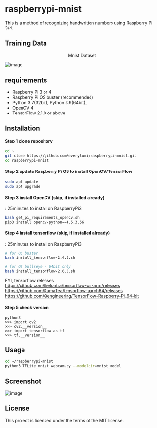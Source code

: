 # raspberrypi-mnist
This is a method of recognizing handwritten numbers using Raspberry Pi 3/4.


## Training Data

<center> Mnist Dataset </center>

![image](https://github.com/everylumi/raspberrypi-mnist/blob/main/doc/MnistExamples.png)


## requirements 

- Raspberry Pi 3 or 4
- Raspberry Pi OS buster (recommended)
- Python 3.7(32bit), Python 3.9(64bit), 
- OpenCV 4
- TensorFlow 2.1.0 or above


## Installation

#### Step 1 clone repository
```sh
cd ~
git clone https://github.com/everylumi/raspberrypi-mnist.git
cd raspberrypi-mnist
```

#### Step 2 update Raspberry Pi OS to install OpenCV/TensorFlow
```sh
sudo apt update
sudo apt upgrade
```

#### Step 3 install OpenCV (skip, if installed already) 
: 25minutes to install on RaspberryPi3
```sh
bash get_pi_requirements_opencv.sh
pip3 install opencv-python==4.5.3.56 
```

#### Step 4 install tensorflow (skip, if installed already)
: 25minutes to install on RaspberryPi3  
```sh
# for OS buster
bash install_tensorflow-2.4.0.sh

# for OS bullseye - 64bit only
bash install_tensorflow-2.6.0.sh
```  
FYI, tensorflow releases  
https://github.com/lhelontra/tensorflow-on-arm/releases  
https://github.com/KumaTea/tensorflow-aarch64/releases    
https://github.com/Qengineering/TensorFlow-Raspberry-Pi_64-bit  


#### Step 5 check version
```
python3
>>> import cv2
>>> cv2.__version__
>>> import tensorflow as tf
>>> tf.__version__
```


## Usage
```sh
cd ~/raspberrypi-mnist
python3 TFLite_mnist_webcam.py --modeldir=mnist_model
```


## Screenshot
![image](https://github.com/everylumi/raspberrypi-mnist/blob/main/doc/2021-11-21.png)


## License  
This project is licensed under the terms of the MIT license.